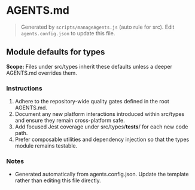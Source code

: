 # AGENTS.md
> Generated by `scripts/manageAgents.js` (auto rule for src). Edit `agents.config.json` to update this file.

## Module defaults for types

**Scope:** Files under src/types inherit these defaults unless a deeper AGENTS.md overrides them.

### Instructions
1. Adhere to the repository-wide quality gates defined in the root AGENTS.md.
2. Document any new platform interactions introduced within src/types and ensure they remain cross-platform safe.
3. Add focused Jest coverage under src/types/__tests__/ for each new code path.
4. Prefer composable utilities and dependency injection so that the types module remains testable.

### Notes
- Generated automatically from agents.config.json. Update the template rather than editing this file directly.

